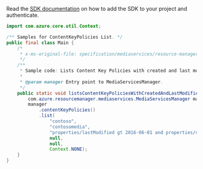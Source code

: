 Read the [SDK documentation](https://github.com/Azure/azure-sdk-for-java/blob/azure-resourcemanager-mediaservices_1.1.0-beta.3/sdk/mediaservices/azure-resourcemanager-mediaservices/README.md) on how to add the SDK to your project and authenticate.

```java
import com.azure.core.util.Context;

/** Samples for ContentKeyPolicies List. */
public final class Main {
    /*
     * x-ms-original-file: specification/mediaservices/resource-manager/Microsoft.Media/stable/2021-11-01/examples/content-key-policies-list-in-date-range.json
     */
    /**
     * Sample code: Lists Content Key Policies with created and last modified filters.
     *
     * @param manager Entry point to MediaServicesManager.
     */
    public static void listsContentKeyPoliciesWithCreatedAndLastModifiedFilters(
        com.azure.resourcemanager.mediaservices.MediaServicesManager manager) {
        manager
            .contentKeyPolicies()
            .list(
                "contoso",
                "contosomedia",
                "properties/lastModified gt 2016-06-01 and properties/created lt 2013-07-01",
                null,
                null,
                Context.NONE);
    }
}
```
